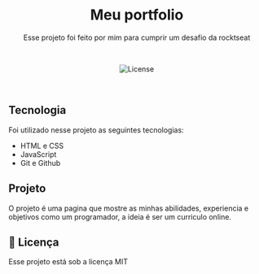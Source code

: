 <h1 align="center">Meu portfolio</h1>

<p align="center"> Esse projeto foi feito por mim para cumprir um desafio da rocktseat</p>


</br>

<p align="center">
    <img alt="License" src="https://img.shields.io/static/v1?label=license&message=MIT&color=49AA26&labelColor=000000">
</p>

</br>

<!-- <p align="center">
    <img alt="Calendario da copa" src=".github/Capa.jpg" width="100%">
</p> -->

## Tecnologia

Foi utilizado nesse projeto as seguintes tecnologias:

- HTML e CSS
- JavaScript
- Git e Github

## Projeto

O projeto é uma pagina que mostre as minhas abilidades, experiencia e objetivos como um programador, a ideia é ser um curriculo online.


## :memo: Licença

Esse projeto está sob a licença MIT